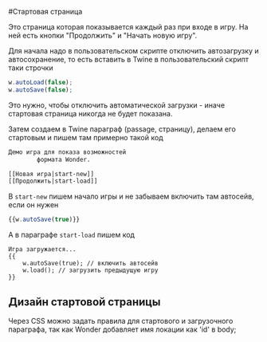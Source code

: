 #Стартовая страница

Это страница которая показывается каждый раз при входе в игру. На ней есть кнопки "Продолжить" и "Начать новую игру".

Для начала надо в пользовательском скрипте отключить автозагрузку и автосохранение, то есть вставить в Twine в пользовательский скрипт таки строчки
```js
w.autoLoad(false);
w.autoSave(false);
```

Это нужно, чтобы отключить автоматической загрузки - иначе стартовая страница никогда не будет показана.

Затем создаем в Twine параграф (passage, страницу), делаем его стартовым и пишем там примерно такой код

```html
Демо игра для показа возможностей
        формата Wonder.

[[Новая игра|start-new]]
[[Продолжить|start-load]]
```

В `start-new` пишем начало игры и не забываем включить там автосейв, если он нужен
```js
{{w.autoSave(true)}}
``` 

А в параграфе `start-load` пишем код

```text
Игра загружается...
{{
    w.autoSave(true); // включить автосейв
    w.load(); // загрузить предыдущую игру
}}
``` 

## Дизайн стартовой страницы

Через CSS можно задать правила для стартового и загрузочного параграфа, так как Wonder добавляет имя локации как 'id' в body;

